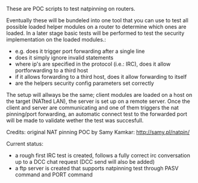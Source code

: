 These are POC scripts to test natpinning on routers.

Eventually these will be bundeled into one tool that you can use to test all possible loaded helper 
modules on a router to determine which ones are loaded.
In a later stage basic tests will be performed to test the security implementation on the loaded modules.:
- e.g. does it trigger port forwarding after a single line
- does it simply ignore invalid statements
- where ip's are specified in the protocol (i.e.: IRC), does it allow portforwarding to a third host
- if it allows forwarding to a third host, does it allow forwarding to itself
- are the helpers security config parameters set correctly

The setup will allways be the same; client modules are loaded on a host on the target (NATted LAN), the server is set up on a remote server.
Once the client and server are communicating and one of them triggers the nat pinning/port forwarding, an automatic connect test to the forwarded port will be made to validate wether the test was 
succesfull.

Credits: original NAT  pinning POC by Samy Kamkar: http://samy.pl/natpin/


Current status:
 - a rough first IRC test is created, follows a fully correct irc conversation up to a DCC chat request (DCC send will also be added)
 - a ftp server is created that supports natpinning test through PASV command and PORT command
 
 
